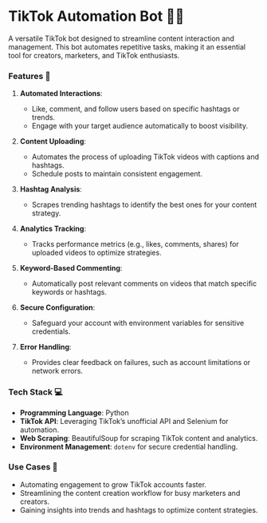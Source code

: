 # TikTok Automation Bot 🤖🎥

A versatile TikTok bot designed to streamline content interaction and management. This bot automates repetitive tasks, making it an essential tool for creators, marketers, and TikTok enthusiasts.

### Features 🚀

1. **Automated Interactions**:
   - Like, comment, and follow users based on specific hashtags or trends.
   - Engage with your target audience automatically to boost visibility.

2. **Content Uploading**:
   - Automates the process of uploading TikTok videos with captions and hashtags.
   - Schedule posts to maintain consistent engagement.

3. **Hashtag Analysis**:
   - Scrapes trending hashtags to identify the best ones for your content strategy.

4. **Analytics Tracking**:
   - Tracks performance metrics (e.g., likes, comments, shares) for uploaded videos to optimize strategies.

5. **Keyword-Based Commenting**:
   - Automatically post relevant comments on videos that match specific keywords or hashtags.

6. **Secure Configuration**:
   - Safeguard your account with environment variables for sensitive credentials.

7. **Error Handling**:
   - Provides clear feedback on failures, such as account limitations or network errors.

### Tech Stack 💻

- **Programming Language**: Python
- **TikTok API**: Leveraging TikTok’s unofficial API and Selenium for automation.
- **Web Scraping**: BeautifulSoup for scraping TikTok content and analytics.
- **Environment Management**: `dotenv` for secure credential handling.

### Use Cases 🌟

- Automating engagement to grow TikTok accounts faster.
- Streamlining the content creation workflow for busy marketers and creators.
- Gaining insights into trends and hashtags to optimize content strategies.


